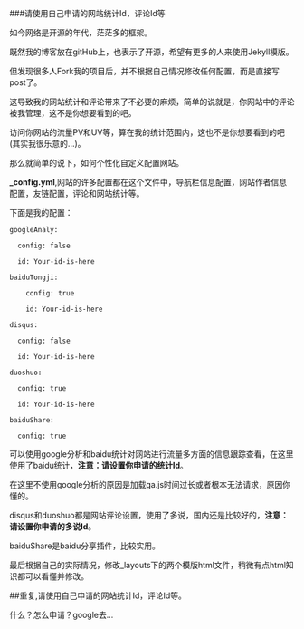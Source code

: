 ###请使用自己申请的网站统计Id，评论Id等

如今网络是开源的年代，茫茫多的框架。

既然我的博客放在gitHub上，也表示了开源，希望有更多的人来使用Jekyll模版。

但发现很多人Fork我的项目后，并不根据自己情况修改任何配置，而是直接写post了。

这导致我的网站统计和评论带来了不必要的麻烦，简单的说就是，你网站中的评论被我管理，这不是你想要看到的吧。

访问你网站的流量PV和UV等，算在我的统计范围内，这也不是你想要看到的吧(其实我很乐意的...)。

那么就简单的说下，如何个性化自定义配置网站。

**_config.yml**,网站的许多配置都在这个文件中，导航栏信息配置，网站作者信息配置，友链配置，评论和网站统计等。

下面是我的配置：

```
googleAnaly:

  config: false

  id: Your-id-is-here
```

```
baiduTongji:

  	config: true

  	id: Your-id-is-here
```

```
disqus:

  config: false

  id: Your-id-is-here
```

```
duoshuo:

  config: true

  id: Your-id-is-here
```

```
baiduShare:

  config: true
```
可以使用google分析和baidu统计对网站进行流量多方面的信息跟踪查看，在这里使用了baidu统计，**注意：请设置你申请的统计Id**。

在这里不使用google分析的原因是加载ga.js时间过长或者根本无法请求，原因你懂的。

disqus和duoshuo都是网站评论设置，使用了多说，国内还是比较好的，**注意：请设置你申请的多说Id**。

baiduShare是baidu分享插件，比较实用。

最后根据自己的实际情况，修改_layouts下的两个模版html文件，稍微有点html知识都可以看懂并修改。


##重复,请使用自己申请的网站统计Id，评论Id等。

什么？怎么申请？google去...
